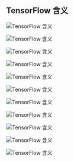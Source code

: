 ## TensorFlow 含义
![](https://github.com/andyczy/czy-study-py-ml-deepLearning/blob/master/study_deep_learning_ml/study_tensorflow/note-book/img/TensorFlow含义.png "TensorFlow 含义")                 

![](https://github.com/andyczy/czy-study-py-ml-deepLearning/blob/master/study_deep_learning_ml/study_tensorflow/note-book/img/TensorFlow详细架构.png "TensorFlow 含义")  


![](https://github.com/andyczy/czy-study-py-ml-deepLearning/blob/master/study_deep_learning_ml/study_tensorflow/note-book/img/TensorFlow基本架构.png "TensorFlow 含义")           


![](https://github.com/andyczy/czy-study-py-ml-deepLearning/blob/master/study_deep_learning_ml/study_tensorflow/note-book/img/TensorFlow特点1.png "TensorFlow 含义")                

![](https://github.com/andyczy/czy-study-py-ml-deepLearning/blob/master/study_deep_learning_ml/study_tensorflow/note-book/img/TensorFlow特点2.png "TensorFlow 含义")              

![](https://github.com/andyczy/czy-study-py-ml-deepLearning/blob/master/study_deep_learning_ml/study_tensorflow/note-book/img/TensorFlow事迹1.png "TensorFlow 含义")     


![](https://github.com/andyczy/czy-study-py-ml-deepLearning/blob/master/study_deep_learning_ml/study_tensorflow/note-book/img/TensorFlow事迹2.png "TensorFlow 含义")     


![](https://github.com/andyczy/czy-study-py-ml-deepLearning/blob/master/study_deep_learning_ml/study_tensorflow/note-book/img/TensorFlow事迹3.png "TensorFlow 含义")     


![](https://github.com/andyczy/czy-study-py-ml-deepLearning/blob/master/study_deep_learning_ml/study_tensorflow/note-book/img/TensorFlow著名用途.png "TensorFlow 含义")     

![](https://github.com/andyczy/czy-study-py-ml-deepLearning/blob/master/study_deep_learning_ml/study_tensorflow/note-book/img/流行机器学习库.png "TensorFlow 含义")     


![](https://github.com/andyczy/czy-study-py-ml-deepLearning/blob/master/study_deep_learning_ml/study_tensorflow/note-book/img/流行机器学习库1.png "TensorFlow 含义")     